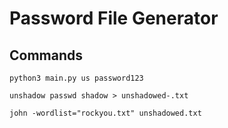 # Password File Generator

## Commands

```python3 main.py us password123```

```unshadow passwd shadow > unshadowed-.txt```

```john -wordlist="rockyou.txt" unshadowed.txt```